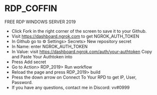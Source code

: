 # RDP_COFFIN
FREE RDP WINDOWS SERVER 2019


* Click Fork in the right corner of the screen to save it to your Github.
* Visit https://dashboard.ngrok.com to get NGROK_AUTH_TOKEN
* In Github go to ⚙ Settings> Secrets> New repository secret
* In Name: enter NGROK_AUTH_TOKEN
* In Value: visit https://dashboard.ngrok.com/auth/your-authtoken Copy and Paste Your Authtoken into
* Press Add secret
* Go to Action> RDP_2019> Run workflow
* Reload the page and press RDP_2019> build
* Press the down arrow on Connect To Your RPD to get IP, User, Password.
* If you have any questions, contact me in Discord: vv#0999
